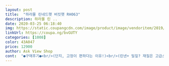 ```yaml
---
layout: post 
title:  "하라몰 린네드햇 버킷햇 RH063" 
description: 하라몰 린 ..
date: 2020-03-25 06:18:40 
img: https://static.coupangcdn.com/image/product/image/vendoritem/2019/08/12/4877306105/1a075347-75fb-4698-80ea-3b16a1dc4651.jpg 
linkUrl: https://coupa.ng/bvGUTY 
categories: [1008] 
color: 43A047 
price: 12900 
author: Ask View Shop 
cont:  "●구매후기●<br/>(단지, 고정이 편하다는 이유!)<br/>(린넨+ 밀짚? 재질은 고급스런 린넨이 아니에요)<br/>*** 두달이 지난 사용후기<br/>*** 한달이 지난 사용후기<br/>*그런데 모두에게 예쁜 모자는 아니네요.<br/><br/>*내가 두상이 커서 그런가?... <br/>.<br/><br/>*둘레조절을 해도 좀 어설퍼요.<br/><br/>*모델이 쓴 모자모양도 예쁜것같고 상품평도 괜찮은것 같아 품절이 풀릴때 냉큼 주문했어요.<br/><br/>*모자가 편하게 푹 써지지가 않네요.<br/><br/>*상품평에서처럼 검정가루가 떨어져요.<br/><br/>각을 잘 잡아주고 써야 이뻐요<br/>검색하다 주문하게 되었어요<br/>구매후 한달 착용 후기 입니다<br/>그나마 조금 어울리는 모자스타일이 버킷햇 느낌인데요<br/>그런걸 선호하는 분들은 비추!<br/>그렇다고 고정을 세게 하자니 머리가 아픈거같네요.<br/><br/>낫다면서 잘샀다고 해요... <br/>... <br/><br/>너무 가벼워서 그런가 바람이 세면 날라가요ㅠㅠ<br/>너무 꾸민 것 같지도 않고, 또 꾸몄을 때도 잘어울려요.<br/><br/>너무 이쁨... <br/>.<br/> 얼굴 여백있으신분들 강추!<br/>넓게해서 조정해서 착용하면 편하네요<br/>다르게 생각해보면 모자를 많이 쓰는 여름에 손이 많이 갈 것 같아 좋게 생각하고 있어요.<br/><br/>다시 와이어를 둥글게말고 머리에 깊숙히 맞게<br/>단점 : 각이 안잡힌 채로 오기 때문에 길을 들여줘야해요.<br/><br/>단점 : 보시다시피 각이 잡힌 모자는 아니라<br/>대신 이 제품은 좀 더 캐쥬얼한 느낌이 있죠<br/>도움이 된다는 분들이 많아 다시 찾아왔습니다.<br/><br/>두 제품중에 고민하신다면 끈이달린 버킷햇을 더추천해요~!<br/>또 방치하고 새로운 모자를 찾게 되더라구요<br/>또 하나, 린넨소재가 아니라 여름에 잘 이용하게 될 소재라서 아쉽긴했지만<br/>린넨드햇버킷햇은 각이 안잡혀 있어서<br/>머리가 시원하고 땀차지 않아 좋네요(머리에 열 많음)<br/>몇차례 세탁하면 괜찮아 질런지도 모르겠네요.<br/><br/>모자를 두상에 맞게 착용하고 뒤에 벨크로를<br/>모자를 좋아하는데 모자가 정말 정말 안어울려요<br/>봄에도 잘 사용했지만 여름에는 다른색상으로 구매할거에요!<br/>사게 된건데 이 가격에 이정도 퀄리티면 아주 만족합니다 ㅎㅎ 잘쓸게요.<br/><br/>사실 모자에서 안좋은 게 묻어난다거나 좋지않은 글이 많아서 고민하다가<br/>살짝 평편하게 하면 예쁜거 같아요<br/>소재때문인것 같은데,<br/>쓴다음 거울을 보고 다시 와이어를 조정해 착용하니<br/>아주 만족 스러웠어요<br/>안어울리기도하고 오래쓰면 불편하기도해서<br/>여름에 가볍게 잘쓰고 다닐것 같아요<br/>여름에 쓰는 밀짚모자도 돌돌말아쓰는 썬캡부터<br/>오래착용해서 머리가 조이면 찍찍이를<br/>이 회사에서 판매하는 뒤에 찍찍이 대신 리본달린 버킷햇도 있던데 그게 고정이 편하고 좀더 귀여운 느낌이랄까요??<br/>일반적으로 많이 쓰는 버킷햇을 사려다가 안어울려서 사게 된건데<br/>장점 : 두상이 짧아 깊이가 깊은 햇이 안어울리는 분들에게 적극 추천해요.<br/><br/>장점 : 모자를 일절 안쓰는 저가 자주 애용하고 있어요.<br/><br/>재질은 거친 린넨재질이구요<br/>저같이 이런 모양의 모자가 잘어울리시는 분들은 잘어울리실거에요.<br/><br/>저는 모자가 정말 정말 안어울리는 사람이에요<br/>저도 처음에 착용해보고 뭐야 거지왕초야 했는데<br/>전 그냥 안빨고 탈탈 털어서 쓰고 다녀요<br/>제가 끈이 달린 걸 추천했었는데 다들 이제품이 훨씬<br/>조정해 주세요 그리고 모자챙 와이어를 얼굴에 맞게<br/>조정해줘요 조정할때 앞쪽은 둥글게 옆쪽은<br/>좋아요<br/>집앞 나가는데 살다살다 모자 예쁘다는 칭찬도 들어봤네요;;<br/>찍찍이가 이써서 머리 묶어도 편해요<br/>챙모자 비치모자 등 여러가지 구매했었는데요<br/>챙이커서 앞으로 푹쓰면 햇빛을 아주 잘 차단해줘요<br/>크기 조절이 되기때문에 구매 실패확률이 적어요.<br/><br/>햇살이 뜨거워지는 요즘 외출시에 쓰고 다니려고<br/>" 
---
```

